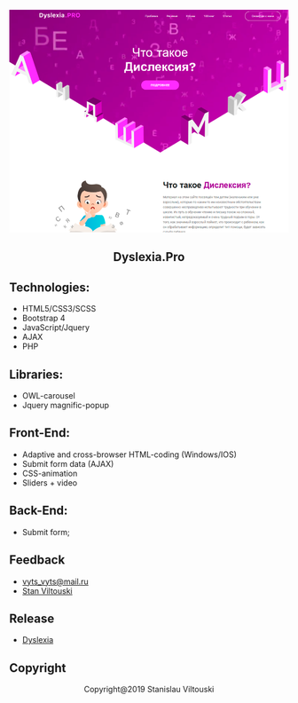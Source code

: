 <p align="center"><img src="https://github.com/StanViltouski/HTML-coding/blob/master/dyslexia-pro/assets/images/screenshot.png?raw=true"></p>

<h2 align="center"> Dyslexia.Pro </h2>


## Technologies:

- HTML5/CSS3/SCSS
- Bootstrap 4
- JavaScript/Jquery
- AJAX
- PHP


## Libraries:

- OWL-carousel
- Jquery magnific-popup


## Front-End:

- Adaptive and cross-browser HTML-coding (Windows/IOS)
- Submit form data (AJAX)
- CSS-animation
- Sliders + video


## Back-End:

- Submit form;


## Feedback

- [vyts_vyts@mail.ru](mailto:vyts_vyts@mail.ru)
- [Stan Viltouski](https://vk.com/stanviltouski)


## Release

- [Dyslexia](http://dyslexia.pro)


## Copyright

<p align="center">Copyright@2019 Stanislau Viltouski</p>
